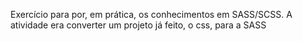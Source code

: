 Exercício para por, em prática, os conhecimentos em SASS/SCSS. A atividade era converter um projeto já feito, o css, para a SASS
